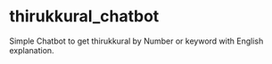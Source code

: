 # thirukkural_chatbot
Simple Chatbot to get thirukkural by Number or keyword with English explanation.
